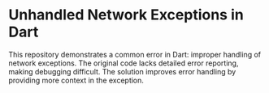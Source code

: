 # Unhandled Network Exceptions in Dart

This repository demonstrates a common error in Dart: improper handling of network exceptions. The original code lacks detailed error reporting, making debugging difficult. The solution improves error handling by providing more context in the exception.